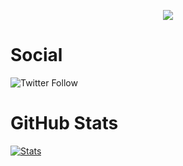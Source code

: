 <p align="center">
<img src="http://richard.yt/card.png" />
</p>

# Social

![Twitter Follow](https://img.shields.io/twitter/follow/richard_der_kek?color=1DA1F2&label=TWITTER&logo=TWITTER&style=for-the-badge)

# GitHub Stats

[![Stats](https://github-readme-stats.vercel.app/api?username=richardletshacks&show_icons=true&hide_title=true)](https://github.com/richardletshacks)
